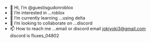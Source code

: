 - 👋 Hi, I’m @guestisgudonroblox
- 👀 I’m interested in ...roblox
- 🌱 I’m currently learning ...using delta
- 💞️ I’m looking to collaborate on ...discord
- 📫 How to reach me ...email or discord email jokiyoki3@gmail.com
discord is fluxes_04802
<!---
guestisgudonroblox/guestisgudonroblox is a ✨ special ✨ repository because its `README.md` (this file) appears on your GitHub profile.
You can click the Preview link to take a look at your changes.
--->
